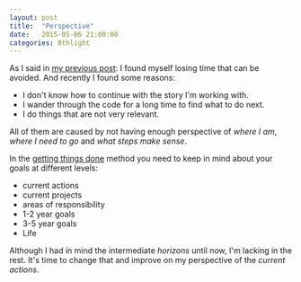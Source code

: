 ```yaml
---
layout: post
title:  "Perspective"
date:   2015-05-06 21:00:00
categories: 8thlight
---
```

As I said in [my previous post][post]: I found myself losing time that can be avoided. And recently I found some reasons: 

[post]: /8thlight/2015/05/05/getting-things-done.html

* I don't know how to continue with the story I'm working with.
* I wander through the code for a long time to find what to do next.
* I do things that are not very relevant.

All of them are caused by not having enough perspective of *where I am*, *where I need to go* and *what steps make sense*.

In the [getting things done][wiki] method you need to keep in mind about your goals at different levels:

[wiki]: http://en.wikipedia.org/wiki/Getting_Things_Done#Methodology

* current actions
* current projects
* areas of responsibility
* 1-2 year goals
* 3-5 year goals
* Life

Although I had in mind the intermediate *horizons* until now, I'm lacking in the rest. It's time to change that and improve on my perspective of the *current actions*.

